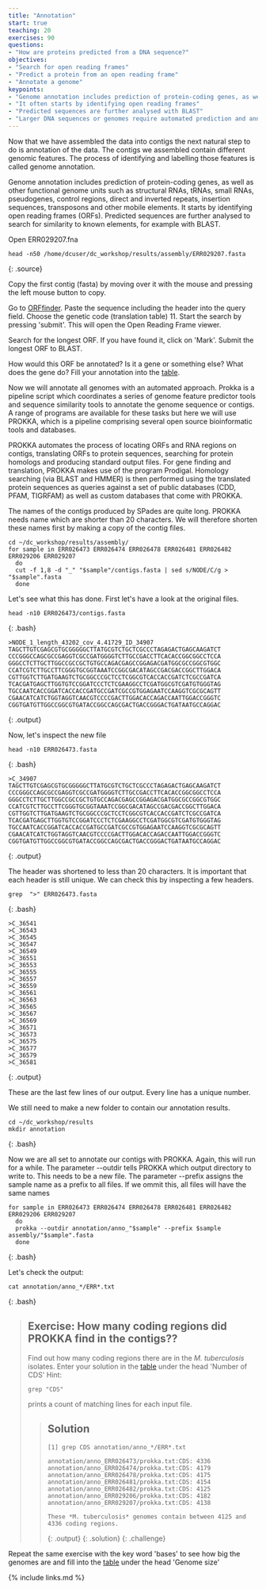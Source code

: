 ```yaml
---
title: "Annotation"
start: true
teaching: 20
exercises: 90
questions:
- "How are proteins predicted from a DNA sequence?"
objectives:
- "Search for open reading frames"
- "Predict a protein from an open reading frame"
- "Annotate a genome"
keypoints:
- "Genome annotation includes prediction of protein-coding genes, as well as other functional genome units"
- "It often starts by identifying open reading frames"
- "Predicted sequences are further analysed with BLAST"
- "Larger DNA sequences or genomes require automated prediction and annotation"
---
```


Now that we have assembled the data into contigs the next natural step to do is annotation of the data. The contigs we assembled contain different genomic features. The process of identifying and labelling those features is called genome annotation.

Genome annotation includes prediction of protein-coding genes, as well as other functional genome units such as structural RNAs, tRNAs, small RNAs, pseudogenes, control regions, direct and inverted repeats, insertion sequences, transposons and other mobile elements. It starts by identifying open reading frames (ORFs). Predicted sequences are further analysed to search for similarity to known elements, for example with BLAST.


Open ERR029207.fna

~~~
head -n50 /home/dcuser/dc_workshop/results/assembly/ERR029207.fasta
~~~
{: .source}


Copy the first contig (fasta) by moving over it with the mouse and pressing the left mouse button to copy.

Go to [ORFfinder](https://www.ncbi.nlm.nih.gov/orffinder/). Paste the sequence including the header into the query field. Choose the genetic code (translation table) 11. Start the search by pressing 'submit'. This will open the Open Reading Frame viewer.

Search for the longest ORF. If you have found it, click on 'Mark'. Submit the longest ORF to BLAST.

How would this ORF be annotated? Is it a gene or something else? What does the gene do? Fill your annotation into the [table](https://docs.google.com/spreadsheets/d/1xjiliy_USyMwiyzEgWhpn8_109F7Z3jPM_f7Jp-lOb8/edit?usp=sharing).

Now we will annotate all genomes with an automated approach. Prokka is a pipeline script which coordinates a series of genome feature predictor tools and sequence similarity tools to annotate the genome sequence or contigs. 
A range of programs are available for these tasks but here we will use PROKKA, which is a pipeline comprising several open source bioinformatic tools and databases.

PROKKA automates the process of locating ORFs and RNA regions on contigs, translating ORFs to protein sequences, searching for protein homologs and producing standard output files. For gene finding and translation, PROKKA makes use of the program Prodigal. Homology searching (via BLAST and HMMER) is then performed using the translated protein sequences as queries against a set of public databases (CDD, PFAM, TIGRFAM) as well as custom databases that come with PROKKA.

The names of the contigs produced by SPades are quite long. PROKKA needs name which are shorter than 20 characters. We will therefore shorten these names first by making a copy of the contig files.

~~~
cd ~/dc_workshop/results/assembly/
for sample in ERR026473 ERR026474 ERR026478 ERR026481 ERR026482 ERR029206 ERR029207
  do
  cut -f 1,8 -d "_" "$sample"/contigs.fasta | sed s/NODE/C/g > "$sample".fasta
  done
~~~

Let's see what this has done. First let's have a look at the original files.

~~~
head -n10 ERR026473/contigs.fasta
~~~
{: .bash}

~~~
>NODE_1_length_43202_cov_4.41729_ID_34907
TAGCTTGTCGAGCGTGCGGGGGCTTATGCGTCTGCTCGCCCTAGAGACTGAGCAAGATCT
CCCGGGCCAGCGCCGAGGTCGCCGATGGGGTCTTGCCGACCTTCACACCGGCGGCCTCCA
GGGCCTCTTGCTTGGCCGCCGCTGTGCCAGACGAGCCGGAGACGATGGCGCCGGCGTGGC
CCATCGTCTTGCCTTCGGGTGCGGTAAATCCGGCGACATAGCCGACGACCGGCTTGGACA
CGTTGGTCTTGATGAAGTCTGCGGCCCGCTCCTCGGCGTCACCACCGATCTCGCCGATCA
TCACGATGAGCTTGGTGTCCGGATCCCTCTCGAAGGCCTCGATGGCGTCGATGTGGGTAG
TGCCAATCACCGGATCACCACCGATGCCGATCGCCGTGGAGAATCCAAGGTCGCGCAGTT
CGAACATCATCTGGTAGGTCAACGTCCCCGACTTGGACACCAGACCAATTGGACCGGGTC
CGGTGATGTTGGCCGGCGTGATACCGGCCAGCGACTGACCGGGACTGATAATGCCAGGAC
~~~
{: .output}

Now, let's inspect the new file

~~~
head -n10 ERR026473.fasta
~~~
{: .bash}

~~~
>C_34907
TAGCTTGTCGAGCGTGCGGGGGCTTATGCGTCTGCTCGCCCTAGAGACTGAGCAAGATCT
CCCGGGCCAGCGCCGAGGTCGCCGATGGGGTCTTGCCGACCTTCACACCGGCGGCCTCCA
GGGCCTCTTGCTTGGCCGCCGCTGTGCCAGACGAGCCGGAGACGATGGCGCCGGCGTGGC
CCATCGTCTTGCCTTCGGGTGCGGTAAATCCGGCGACATAGCCGACGACCGGCTTGGACA
CGTTGGTCTTGATGAAGTCTGCGGCCCGCTCCTCGGCGTCACCACCGATCTCGCCGATCA
TCACGATGAGCTTGGTGTCCGGATCCCTCTCGAAGGCCTCGATGGCGTCGATGTGGGTAG
TGCCAATCACCGGATCACCACCGATGCCGATCGCCGTGGAGAATCCAAGGTCGCGCAGTT
CGAACATCATCTGGTAGGTCAACGTCCCCGACTTGGACACCAGACCAATTGGACCGGGTC
CGGTGATGTTGGCCGGCGTGATACCGGCCAGCGACTGACCGGGACTGATAATGCCAGGAC
~~~
{: .output}

The header was shortened to less than 20 characters. It is important that each header is still unique. We can check this by inspecting a few headers.

~~~
grep  ">" ERR026473.fasta
~~~
{: .bash}

~~~
>C_36541
>C_36543
>C_36545
>C_36547
>C_36549
>C_36551
>C_36553
>C_36555
>C_36557
>C_36559
>C_36561
>C_36563
>C_36565
>C_36567
>C_36569
>C_36571
>C_36573
>C_36575
>C_36577
>C_36579
>C_36581
~~~
{: .output}

These are the last few lines of our output. Every line has a unique number.

We still need to make a new folder to contain our annotation results.

~~~
cd ~/dc_workshop/results
mkdir annotation
~~~
{: .bash}

Now we are all set to annotate our contigs with PROKKA. Again, this will run for a while.
The parameter --outdir tells PROKKA which output directory to write to. This needs to be a new file. 
The parameter --prefix assigns the sample name as a prefix to all files. If we ommit this, all files will have the same names

~~~
for sample in ERR026473 ERR026474 ERR026478 ERR026481 ERR026482 ERR029206 ERR029207
  do
  prokka --outdir annotation/anno_"$sample" --prefix $sample assembly/"$sample".fasta
  done
~~~
{: .bash}

Let's check the output:

~~~
cat annotation/anno_*/ERR*.txt
~~~
{: .bash}


> ## Exercise: How many coding regions did PROKKA find in the contigs??
>
> Find out how many coding regions there are in the *M. tuberculosis* isolates. Enter your solution in the
> [table](https://docs.google.com/spreadsheets/d/1xjiliy_USyMwiyzEgWhpn8_109F7Z3jPM_f7Jp-lOb8/edit?usp=sharing) under the head 'Number of CDS'
> Hint:
> ~~~
> grep "CDS" 
> ~~~
> prints a count of matching lines for each input file.
> 
> > ## Solution
> >
> > 
> > ~~~
> > [1] grep CDS annotation/anno_*/ERR*.txt
> >  
> > annotation/anno_ERR026473/prokka.txt:CDS: 4336
> > annotation/anno_ERR026474/prokka.txt:CDS: 4179
> > annotation/anno_ERR026478/prokka.txt:CDS: 4175
> > annotation/anno_ERR026481/prokka.txt:CDS: 4154
> > annotation/anno_ERR026482/prokka.txt:CDS: 4125
> > annotation/anno_ERR029206/prokka.txt:CDS: 4182
> > annotation/anno_ERR029207/prokka.txt:CDS: 4138
> > 
> > These *M. tuberculosis* genomes contain between 4125 and 4336 coding regions.
> > ~~~
> > {: .output}
> {: .solution}
{: .challenge}

Repeat the same exercise with the key word 'bases' to see how big the genomes are and fill into the [table](https://docs.google.com/spreadsheets/d/1xjiliy_USyMwiyzEgWhpn8_109F7Z3jPM_f7Jp-lOb8/edit?usp=sharing) under the head 'Genome size'

{% include links.md %}

